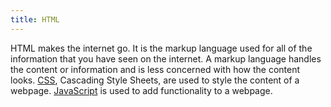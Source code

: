 ```yaml
---
title: HTML
---
```


HTML makes the internet go. It is the markup language used for all of the information that you have seen on the internet. A markup language handles the content or information and is less concerned with how the content looks. [CSS](../CSS.md), Cascading Style Sheets, are used to style the content of a webpage. [JavaScript](../JavaScript.md) is used to add functionality to a webpage.

